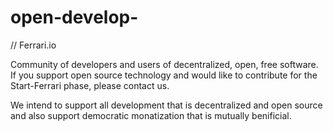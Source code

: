 # open-develop-

// Ferrari.io

 Community of developers and users of decentralized, open, free software. If you support open source technology and would like to contribute for the Start-Ferrari phase, please contact us. 

 We intend to support all development that is decentralized and open source and also support democratic monatization that is mutually benificial.

